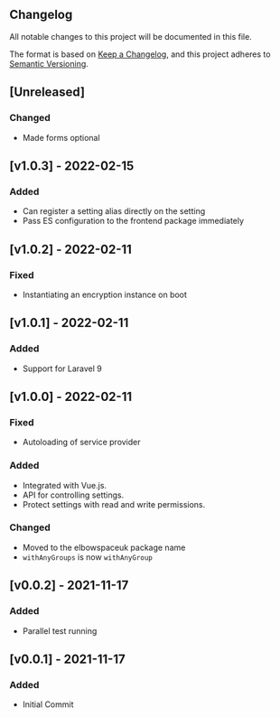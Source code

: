 ## Changelog

All notable changes to this project will be documented in this file.

The format is based on [Keep a Changelog](https://keepachangelog.com/en/1.0.0/),
and this project adheres to [Semantic Versioning](https://semver.org/spec/v2.0.0.html).

## [Unreleased]

### Changed
- Made forms optional

## [v1.0.3] - 2022-02-15

### Added
- Can register a setting alias directly on the setting
- Pass ES configuration to the frontend package immediately

## [v1.0.2] - 2022-02-11

### Fixed
- Instantiating an encryption instance on boot

## [v1.0.1] - 2022-02-11

### Added
- Support for Laravel 9

## [v1.0.0] - 2022-02-11

### Fixed
- Autoloading of service provider

### Added
- Integrated with Vue.js.
- API for controlling settings.
- Protect settings with read and write permissions.

### Changed
- Moved to the elbowspaceuk package name
- `withAnyGroups` is now `withAnyGroup`

## [v0.0.2] - 2021-11-17

### Added
- Parallel test running

## [v0.0.1] - 2021-11-17

### Added
- Initial Commit
